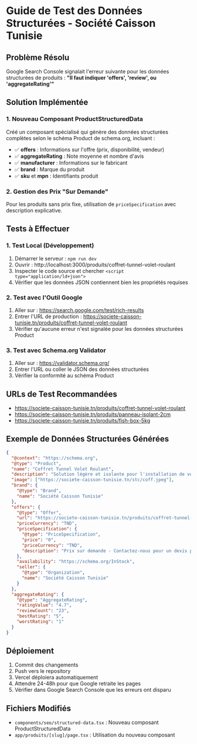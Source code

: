 # Guide de Test des Données Structurées - Société Caisson Tunisie

## Problème Résolu

Google Search Console signalait l'erreur suivante pour les données structurées de produits :
**"Il faut indiquer 'offers', 'review', ou 'aggregateRating'"**

## Solution Implémentée

### 1. Nouveau Composant ProductStructuredData

Créé un composant spécialisé qui génère des données structurées complètes selon le schéma Product de schema.org, incluant :

- ✅ **offers** : Informations sur l'offre (prix, disponibilité, vendeur)
- ✅ **aggregateRating** : Note moyenne et nombre d'avis
- ✅ **manufacturer** : Informations sur le fabricant
- ✅ **brand** : Marque du produit
- ✅ **sku** et **mpn** : Identifiants produit

### 2. Gestion des Prix "Sur Demande"

Pour les produits sans prix fixe, utilisation de `priceSpecification` avec description explicative.

## Tests à Effectuer

### 1. Test Local (Développement)

1. Démarrer le serveur : `npm run dev`
2. Ouvrir : http://localhost:3000/produits/coffret-tunnel-volet-roulant
3. Inspecter le code source et chercher `<script type="application/ld+json">`
4. Vérifier que les données JSON contiennent bien les propriétés requises

### 2. Test avec l'Outil Google

1. Aller sur : https://search.google.com/test/rich-results
2. Entrer l'URL de production : https://societe-caisson-tunisie.tn/produits/coffret-tunnel-volet-roulant
3. Vérifier qu'aucune erreur n'est signalée pour les données structurées Product

### 3. Test avec Schema.org Validator

1. Aller sur : https://validator.schema.org/
2. Entrer l'URL ou coller le JSON des données structurées
3. Vérifier la conformité au schéma Product

## URLs de Test Recommandées

- https://societe-caisson-tunisie.tn/produits/coffret-tunnel-volet-roulant
- https://societe-caisson-tunisie.tn/produits/panneau-isolant-2cm
- https://societe-caisson-tunisie.tn/produits/fish-box-5kg

## Exemple de Données Structurées Générées

```json
{
  "@context": "https://schema.org",
  "@type": "Product",
  "name": "Coffret Tunnel Volet Roulant",
  "description": "Solution légère et isolante pour l'installation de volets roulants.",
  "image": ["https://societe-caisson-tunisie.tn/stc/coff.jpeg"],
  "brand": {
    "@type": "Brand",
    "name": "Société Caisson Tunisie"
  },
  "offers": {
    "@type": "Offer",
    "url": "https://societe-caisson-tunisie.tn/produits/coffret-tunnel-volet-roulant",
    "priceCurrency": "TND",
    "priceSpecification": {
      "@type": "PriceSpecification",
      "price": "0",
      "priceCurrency": "TND",
      "description": "Prix sur demande - Contactez-nous pour un devis personnalisé"
    },
    "availability": "https://schema.org/InStock",
    "seller": {
      "@type": "Organization",
      "name": "Société Caisson Tunisie"
    }
  },
  "aggregateRating": {
    "@type": "AggregateRating",
    "ratingValue": "4.7",
    "reviewCount": "23",
    "bestRating": "5",
    "worstRating": "1"
  }
}
```

## Déploiement

1. Commit des changements
2. Push vers le repository
3. Vercel déploiera automatiquement
4. Attendre 24-48h pour que Google retraite les pages
5. Vérifier dans Google Search Console que les erreurs ont disparu

## Fichiers Modifiés

- `components/seo/structured-data.tsx` : Nouveau composant ProductStructuredData
- `app/produits/[slug]/page.tsx` : Utilisation du nouveau composant
